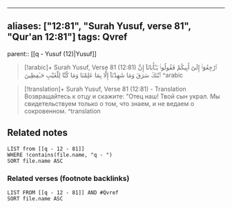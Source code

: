 
---
aliases: ["12:81", "Surah Yusuf, verse 81", "Qur'an 12:81"]
tags: Qvref
---

parent:: [[q - Yusuf (12)|Yusuf]]

> [!arabic]+ Surah Yusuf, Verse 81 (12:81)
> <span class="quran-arabic">ٱرْجِعُوٓا۟ إِلَىٰٓ أَبِيكُمْ فَقُولُوا۟ يَـٰٓأَبَانَآ إِنَّ ٱبْنَكَ سَرَقَ وَمَا شَهِدْنَآ إِلَّا بِمَا عَلِمْنَا وَمَا كُنَّا لِلْغَيْبِ حَـٰفِظِينَ</span>
^arabic

> [!translation]+ Surah Yusuf, Verse 81 (12:81) - Translation
> Возвращайтесь к отцу и скажите: "Отец наш! Твой сын украл. Мы свидетельствуем только о том, что знаем, и не ведаем о сокровенном.
^translation



## Related notes
```dataview
LIST from [[q - 12 - 81]]
WHERE !contains(file.name, "q - ")
SORT file.name ASC
```

### Related verses (footnote backlinks)
```dataview
LIST FROM [[q - 12 - 81]] AND #Qvref
SORT file.name ASC
```

